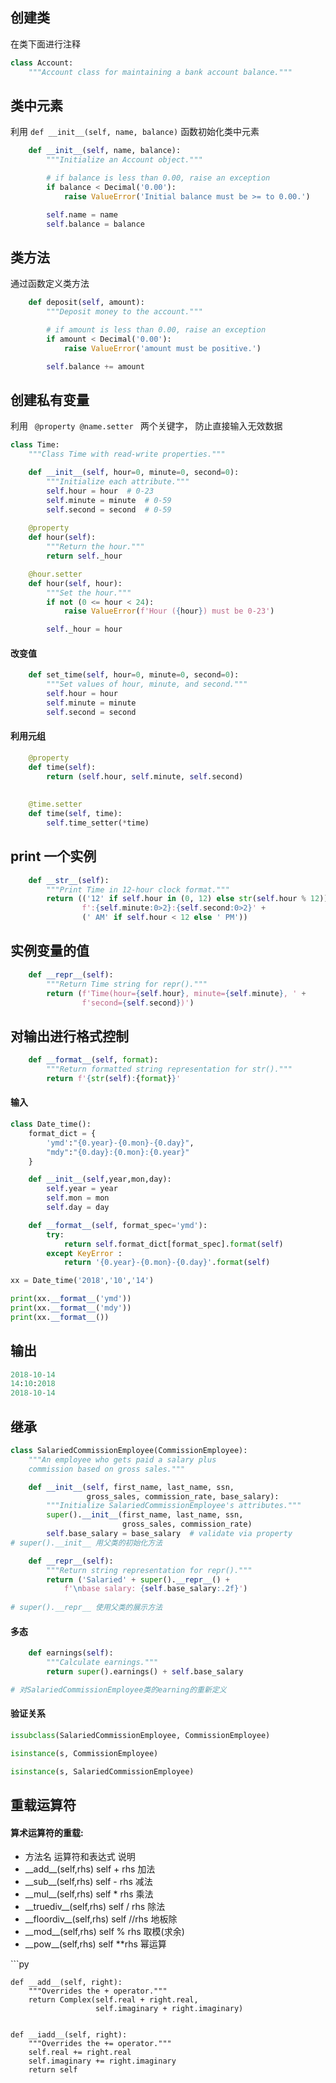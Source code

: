 ## 创建类

在类下面进行注释
```py
class Account:
    """Account class for maintaining a bank account balance."""

```

## 类中元素
利用 <code>def \_\_init\_\_(self, name, balance)</code> 函数初始化类中元素
```py
    def __init__(self, name, balance):
        """Initialize an Account object."""

        # if balance is less than 0.00, raise an exception
        if balance < Decimal('0.00'):
            raise ValueError('Initial balance must be >= to 0.00.')

        self.name = name
        self.balance = balance
```

## 类方法
通过函数定义类方法
```py
    def deposit(self, amount):
        """Deposit money to the account."""

        # if amount is less than 0.00, raise an exception
        if amount < Decimal('0.00'):
            raise ValueError('amount must be positive.')

        self.balance += amount

```


## 创建私有变量
利用
<code>
 @property @name.setter
</code>
两个关键字， 防止直接输入无效数据
```py
class Time:
    """Class Time with read-write properties."""

    def __init__(self, hour=0, minute=0, second=0):
        """Initialize each attribute."""
        self.hour = hour  # 0-23
        self.minute = minute  # 0-59
        self.second = second  # 0-59
        
    @property
    def hour(self):
        """Return the hour."""
        return self._hour

    @hour.setter
    def hour(self, hour):
        """Set the hour."""
        if not (0 <= hour < 24):
            raise ValueError(f'Hour ({hour}) must be 0-23')

        self._hour = hour
```
#### 改变值
```py
    def set_time(self, hour=0, minute=0, second=0):
        """Set values of hour, minute, and second."""
        self.hour = hour
        self.minute = minute
        self.second = second
```
#### 利用元组
```py
    @property
    def time(self):
        return (self.hour, self.minute, self.second)
    
    
    @time.setter
    def time(self, time):
        self.time_setter(*time)
```
## print 一个实例

```py
    def __str__(self):
        """Print Time in 12-hour clock format."""
        return (('12' if self.hour in (0, 12) else str(self.hour % 12)) + 
                f':{self.minute:0>2}:{self.second:0>2}' + 
                (' AM' if self.hour < 12 else ' PM'))

```

## 实例变量的值

```py
    def __repr__(self):
        """Return Time string for repr()."""
        return (f'Time(hour={self.hour}, minute={self.minute}, ' + 
                f'second={self.second})')
```
## 对输出进行格式控制
```py
    def __format__(self, format):
        """Return formatted string representation for str()."""
        return f'{str(self):{format}}'       
```
#### 输入
```py
class Date_time():
    format_dict = {
        'ymd':"{0.year}-{0.mon}-{0.day}",
        "mdy":"{0.day}:{0.mon}:{0.year}"
    }

    def __init__(self,year,mon,day):
        self.year = year
        self.mon = mon
        self.day = day

    def __format__(self, format_spec='ymd'):
        try:
            return self.format_dict[format_spec].format(self)
        except KeyError :
            return '{0.year}-{0.mon}-{0.day}'.format(self)

xx = Date_time('2018','10','14')

print(xx.__format__('ymd'))
print(xx.__format__('mdy'))
print(xx.__format__())
```
## 输出
```py
2018-10-14
14:10:2018
2018-10-14
```

## 继承
```py
class SalariedCommissionEmployee(CommissionEmployee):
    """An employee who gets paid a salary plus 
    commission based on gross sales."""

    def __init__(self, first_name, last_name, ssn, 
                 gross_sales, commission_rate, base_salary):
        """Initialize SalariedCommissionEmployee's attributes."""
        super().__init__(first_name, last_name, ssn, 
                         gross_sales, commission_rate)
        self.base_salary = base_salary  # validate via property
# super().__init__ 用父类的初始化方法

    def __repr__(self):
        """Return string representation for repr()."""
        return ('Salaried' + super().__repr__() +      
            f'\nbase salary: {self.base_salary:.2f}')
            
# super().__repr__ 使用父类的展示方法
```

#### 多态
```py
    def earnings(self):
        """Calculate earnings."""   
        return super().earnings() + self.base_salary

# 对SalariedCommissionEmployee类的earning的重新定义
```

#### 验证关系
```py
issubclass(SalariedCommissionEmployee, CommissionEmployee)

isinstance(s, CommissionEmployee)

isinstance(s, SalariedCommissionEmployee)
```

## 重载运算符

 <h4> 算术运算符的重载:  </h4>
 
 <ul>
   <li>         方法名                  运算符和表达式      说明  </li>
     <li>        __add__(self,rhs)        self + rhs        加法    </li>
    <li>         __sub__(self,rhs)        self - rhs         减法</li>
     <li>        __mul__(self,rhs)        self * rhs         乘法</li>
      <li>       __truediv__(self,rhs)   self / rhs          除法</li>
      <li>       __floordiv__(self,rhs)  self //rhs          地板除</li>
      <li>       __mod__(self,rhs)       self % rhs       取模(求余)</li>
       <li>      __pow__(self,rhs)       self **rhs         幂运算</li>
            
</ul>
```py


    def __add__(self, right):
        """Overrides the + operator."""
        return Complex(self.real + right.real, 
                       self.imaginary + right.imaginary)
                       
                       
    def __iadd__(self, right):
        """Overrides the += operator."""
        self.real += right.real
        self.imaginary += right.imaginary
        return self
```





